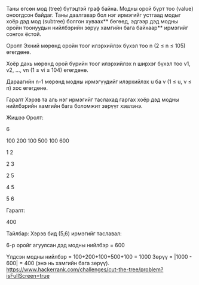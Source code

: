 Таны өгсөн мод (tree) бүтэцтэй граф байна. Модны орой бүрт тоо (value) оноогдсон байдаг. Таны даалгавар бол нэг ирмэгийг устгаад модыг хоёр дэд мод (subtree) болгон хуваах** бөгөөд, эдгээр дэд модны оройн тоонуудын нийлбэрийн зөрүү хамгийн бага байхаар** ирмэгийг сонгох ёстой.

Оролт Эхний мөрөнд оройн тоог илэрхийлэх бүхэл тоо n (2 ≤ n ≤ 105) өгөгдөнө.

Хоёр дахь мөрөнд орой бүрийн тоог илэрхийлэх n ширхэг бүхэл тоо v1, v2, ..., vn (1 ≤ vi ≤ 104) өгөгдөнө.

Дараагийн n-1 мөрөнд модны ирмэгүүдийг илэрхийлэх u ба v (1 ≤ u, v ≤ n) хос өгөгдөнө.

Гаралт Хэрэв та аль нэг ирмэгийг таслахад гаргах хоёр дэд модны нийлбэрийн хамгийн бага боломжит зөрүүг хэвлэнэ.

Жишээ Оролт:

6

100 200 100 500 100 600

1 2

2 3

2 5

4 5

5 6

Гаралт:

400

Тайлбар: Хэрэв бид (5,6) ирмэгийг таславал:

6-р оройг агуулсан дэд модны нийлбэр = 600

Үлдсэн модны нийлбэр = 100+200+100+500+100 = 1000 Зөрүү = |1000 - 600| = 400 (энэ нь хамгийн бага зөрүү).
https://www.hackerrank.com/challenges/cut-the-tree/problem?isFullScreen=true
